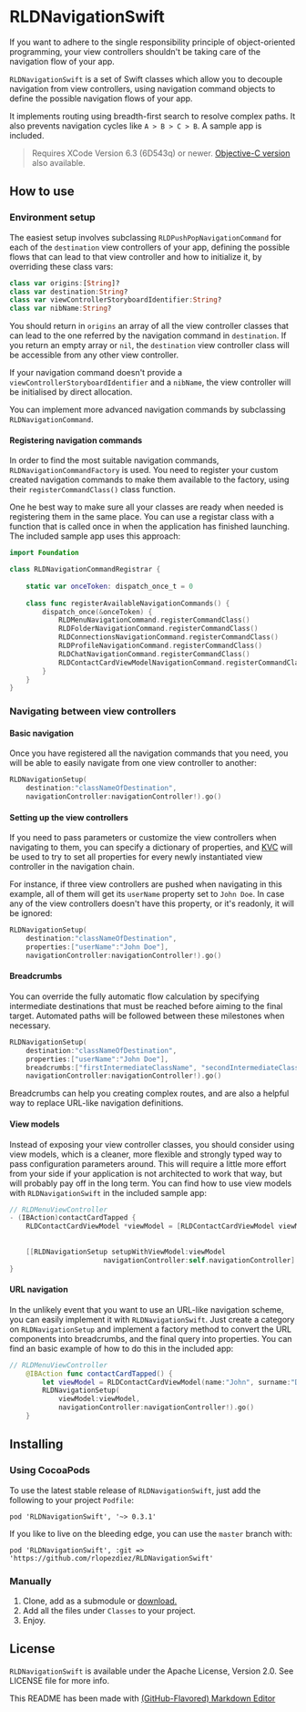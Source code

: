 # RLDNavigationSwift

If you want to adhere to the single responsibility principle of object-oriented programming, your view controllers shouldn't be taking care of the navigation flow of your app.

`RLDNavigationSwift` is a set of Swift classes which allow you to decouple navigation from view controllers, using navigation command objects to define the possible navigation flows of your app.

It implements routing using breadth-first search to resolve complex paths. It also prevents navigation cycles like `A > B > C > B`. A sample app is included.

> Requires XCode Version 6.3 (6D543q) or newer.
> [Objective-C version](https://github.com/rlopezdiez/RLDNavigation) also available.

## How to use

### Environment setup

The easiest setup involves subclassing `RLDPushPopNavigationCommand` for each of the `destination` view controllers of your app, defining the possible flows that can lead to that view controller and how to initialize it, by overriding these class vars: 

```swift
class var origins:[String]? 
class var destination:String?
class var viewControllerStoryboardIdentifier:String?
class var nibName:String? 
```

You should return in `origins` an array of all the view controller classes that can lead to the one referred by the navigation command in `destination`. If you return an empty array or `nil`, the `destination` view controller class will be accessible from any other view controller.

If your navigation command doesn't provide a `viewControllerStoryboardIdentifier` and a `nibName`, the view controller will be initialised by direct allocation.

You can implement more advanced navigation commands by subclassing `RLDNavigationCommand`.

#### Registering navigation commands

In order to find the most suitable navigation commands, `RLDNavigationCommandFactory` is used. You need to register your custom created navigation commands to make them available to the factory, using their `registerCommandClass()` class function.

One he best way to make sure all your classes are ready when needed is registering them in the same place. You can use a registar class with a function that is called once in when the application has finished launching. The included sample app uses this approach:

```swift
import Foundation

class RLDNavigationCommandRegistrar {
    
    static var onceToken: dispatch_once_t = 0
    
    class func registerAvailableNavigationCommands() {
        dispatch_once(&onceToken) {
            RLDMenuNavigationCommand.registerCommandClass()
            RLDFolderNavigationCommand.registerCommandClass()
            RLDConnectionsNavigationCommand.registerCommandClass()
            RLDProfileNavigationCommand.registerCommandClass()
            RLDChatNavigationCommand.registerCommandClass()
            RLDContactCardViewModelNavigationCommand.registerCommandClass()
        }
    }
}

```

### Navigating between view controllers

#### Basic navigation

Once you have registered all the navigation commands that you need, you will be able to easily navigate from one view controller to another:

```swift
RLDNavigationSetup(
    destination:"classNameOfDestination",
    navigationController:navigationController!).go()
```

#### Setting up the view controllers

If you need to pass parameters or customize the view controllers when navigating to them, you can specify a dictionary of properties, and [KVC](https://developer.apple.com/library/ios/documentation/Cocoa/Conceptual/KeyValueCoding/Articles/BasicPrinciples.html#//apple_ref/doc/uid/20002170-178791) will be used to try to set all properties for every newly instantiated view controller in the navigation chain. 

For instance, if three view controllers are pushed when navigating in this example, all of them will get its `userName` property set to `John Doe`. In case any of the view controllers doesn't have this property, or it's readonly, it will be ignored:

```swift
RLDNavigationSetup(
    destination:"classNameOfDestination",
    properties:["userName":"John Doe"],
    navigationController:navigationController!).go()
```

#### Breadcrumbs

You can override the fully automatic flow calculation by specifying intermediate destinations that must be reached before aiming to the final target. Automated paths will be followed between these milestones when necessary.

```swift
RLDNavigationSetup(
    destination:"classNameOfDestination",
    properties:["userName":"John Doe"],
    breadcrumbs:["firstIntermediateClassName", "secondIntermediateClassName"],
    navigationController:navigationController!).go()
```

Breadcrumbs can help you creating complex routes, and are also a helpful way to replace URL-like navigation definitions.

#### View models

Instead of exposing your view controller classes, you should consider using view models, which is a cleaner, more flexible and strongly typed way to pass configuration parameters around. This will require a little more effort from your side if your application is not architected to work that way, but will probably pay off in the long term. You can find how to use view models with `RLDNavigationSwift` in the included sample app:
```swift
// RLDMenuViewController
- (IBAction)contactCardTapped {
    RLDContactCardViewModel *viewModel = [RLDContactCardViewModel viewModelWithName:@"John"
                                                                            surname:@"Doe"
                                                                              email:@"john.doe@example.com"];
    [[RLDNavigationSetup setupWithViewModel:viewModel
                       navigationController:self.navigationController] go];
}
```

#### URL navigation

In the unlikely event that you want to use an URL-like navigation scheme, you can easily implement it with `RLDNavigationSwift`. Just create a category on `RLDNavigationSetup` and implement a factory method to convert the URL components into breadcrumbs, and the final query into properties. You can find an basic example of how to do this in the included app:

```swift
// RLDMenuViewController
    @IBAction func contactCardTapped() {
        let viewModel = RLDContactCardViewModel(name:"John", surname:"Doe", email:"john.doe@example.com")
        RLDNavigationSetup(
            viewModel:viewModel,
            navigationController:navigationController!).go()
    }
```

## Installing

### Using CocoaPods

To use the latest stable release of `RLDNavigationSwift`, just add the following to your project `Podfile`:

```
pod 'RLDNavigationSwift', '~> 0.3.1' 
```

If you like to live on the bleeding edge, you can use the `master` branch with:

```
pod 'RLDNavigationSwift', :git => 'https://github.com/rlopezdiez/RLDNavigationSwift'
```

### Manually

1. Clone, add as a submodule or [download.](https://github.com/rlopezdiez/RLDNavigationSwift/zipball/master)
2. Add all the files under `Classes` to your project.
3. Enjoy.

## License

`RLDNavigationSwift` is available under the Apache License, Version 2.0. See LICENSE file for more info.

This README has been made with [(GitHub-Flavored) Markdown Editor](http://jbt.github.io/markdown-editor)
